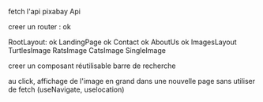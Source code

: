 fetch l'api pixabay Api

creer un router : ok

RootLayout: ok
    LandingPage ok
    Contact ok
    AboutUs ok
    ImagesLayout
        TurtlesImage
        RatsImage
        CatsImage
        SingleImage


creer un composant réutilisable barre de recherche

au click, affichage de l'image en grand dans une nouvelle page sans utiliser de fetch (useNavigate, uselocation)
